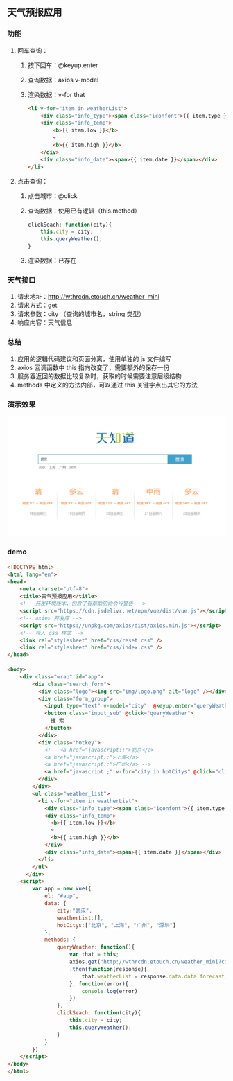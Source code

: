 ## 天气预报应用

### 功能

1. 回车查询：
   1. 按下回车：@keyup.enter
   
   2. 查询数据：axios    v-model
   
   3. 渲染数据：v-for    that
   
      ```html
      <li v-for="item in weatherList">
          <div class="info_type"><span class="iconfont">{{ item.type }}</span></div>
          <div class="info_temp">
              <b>{{ item.low }}</b>
              ~
              <b>{{ item.high }}</b>
          </div>
          <div class="info_date"><span>{{ item.date }}</span></div>
      </li>
      ```
   
2. 点击查询：

   1. 点击城市：@click

   2. 查询数据：使用已有逻辑（this.method）

      ```js
      clickSeach: function(city){
          this.city = city;
          this.queryWeather();
      }
      ```

   3. 渲染数据：已存在



### 天气接口

1. 请求地址：http://wthrcdn.etouch.cn/weather_mini
2. 请求方式：get
3. 请求参数：city （查询的城市名，string 类型）
4. 响应内容：天气信息



### 总结

1. 应用的逻辑代码建议和页面分离，使用单独的 js 文件编写
2. axios 回调函数中 this 指向改变了，需要额外的保存一份
3. 服务器返回的数据比较复杂时，获取的时候需要注意层级结构
4. methods 中定义的方法内部，可以通过 this 关键字点出其它的方法



### 演示效果

![image-20200318200539982](02_天气预报应用.assets/image-20200318200539982.png)



### demo

```html
<!DOCTYPE html>
<html lang="en">
<head>
    <meta charset="utf-8">
    <title>天气预报应用</title>
    <!-- 开发环境版本，包含了有帮助的命令行警告 -->
    <script src="https://cdn.jsdelivr.net/npm/vue/dist/vue.js"></script>
    <!-- axios 开发库 -->
    <script src="https://unpkg.com/axios/dist/axios.min.js"></script>
    <!-- 导入 css 样式 -->
    <link rel="stylesheet" href="css/reset.css" />
    <link rel="stylesheet" href="css/index.css" />
</head>

<body>
    <div class="wrap" id="app">
        <div class="search_form">
          <div class="logo"><img src="img/logo.png" alt="logo" /></div>
          <div class="form_group">
            <input type="text" v-model="city"  @keyup.enter="queryWeather"   class="input_txt" placeholder="请输入查询的天气"/>
            <button class="input_sub" @click="queryWeather">
              搜 索
            </button>
          </div>
          <div class="hotkey">
            <!-- <a href="javascript:;">北京</a>
            <a href="javascript:;">上海</a>
            <a href="javascript:;">广州</a> -->
            <a href="javascript:;" v-for="city in hotCitys" @click="clickSeach(city)">{{ city }}</a>
          </div>
        </div>
        <ul class="weather_list">
          <li v-for="item in weatherList">
            <div class="info_type"><span class="iconfont">{{ item.type }}</span></div>
            <div class="info_temp">
              <b>{{ item.low }}</b>
              ~
              <b>{{ item.high }}</b>
            </div>
            <div class="info_date"><span>{{ item.date }}</span></div>
          </li>
        </ul>
      </div>
    <script>
        var app = new Vue({
            el: "#app",
            data: {
                city:"武汉",
                weatherList:[],
                hotCitys:["北京", "上海", "广州", "深圳"]
            },
            methods: {
                queryWeather: function(){
                    var that = this;
                    axios.get("http://wthrcdn.etouch.cn/weather_mini?city=" + this.city)
                    .then(function(response){
                        that.weatherList = response.data.data.forecast;
                    }, function(error){
                        console.log(error)
                    })
                },
                clickSeach: function(city){
                    this.city = city;
                    this.queryWeather();
                }
            }
        })
    </script>
</body>
</html>
```


